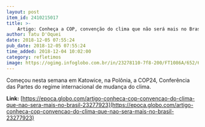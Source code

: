 ```yaml
---
layout: post
item_id: 2410215017
title: >-
    Artigo: Conheça a COP, convenção do clima que não será mais no Brasil
author: Tatu D'Oquei
date: 2018-12-05 07:55:24
pub_date: 2018-12-05 07:55:24
time_added: 2018-12-04 10:02:00
category: refletimos
image: https://ogimg.infoglobo.com.br/in/23278110-7f8-200/FT1086A/652/62603214_American-students-protest-outside-the-UN-climate-talks-during-the-COP22-international-clima.jpg
---
```


Começou nesta semana em Katowice, na Polônia, a COP24, Conferência das Partes do regime internacional de mudança do clima.

**Link:** [https://epoca.globo.com/artigo-conheca-cop-convencao-do-clima-que-nao-sera-mais-no-brasil-23277923](https://epoca.globo.com/artigo-conheca-cop-convencao-do-clima-que-nao-sera-mais-no-brasil-23277923)

